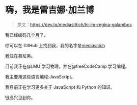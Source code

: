 # 嗨，我是雷吉娜·加兰博

> 原文：<https://dev.to/mediasittich/hi-im-regina-galambos>

我已经编码几个月了。

你可以在 GitHub 上找到我，我的名字是[mediasitich](https://github.com/mediasittich)

我住在慕尼黑。

目前我正在@LMU 学习物理，并在@freeCodeCamp 学习编程。

我主要用这些语言编程:JavaScript。

我目前正在学习更多关于 JavaScript 和 Python 的知识。

很高兴见到你。